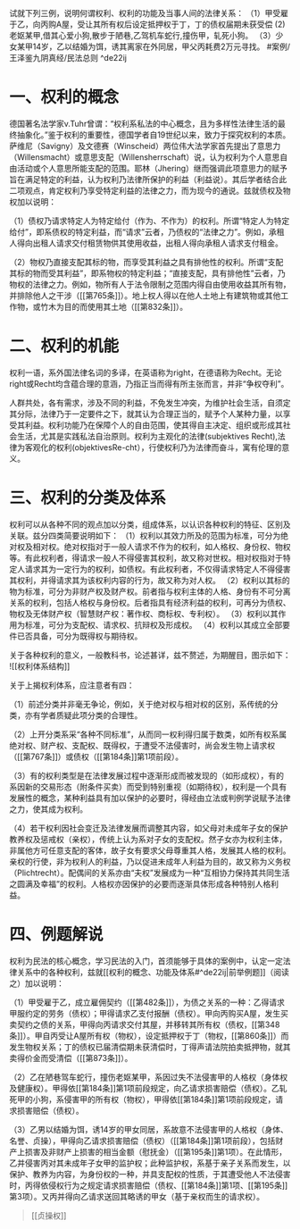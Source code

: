 试就下列三例，说明何谓权利、权利的功能及当事人间的法律关系：
（1）甲受雇于乙，向丙购A屋，受让其所有权后设定抵押权于丁，丁的债权届期未获受偿
(2)老妪某甲,借其心爱小狗,散步于陋巷,乙驾机车蛇行,撞伤甲，轧死小狗。
（3）少女某甲14岁，乙以结婚为饵，诱其离家在外同居，甲父丙耗费2万元寻找。 #案例/王泽鉴九阴真经/民法总则  ^de22ij

# 一、权利的概念

德国著名法学家v.Tuhr曾谓：“权利系私法的中心概念，且为多样性法律生活的最终抽象化。”鉴于权利的重要性，德国学者自19世纪以来，致力于探究权利的本质。萨维尼（Savigny）及文德赛（Winscheid）两位伟大法学家首先提出了意思力（Willensmacht）或意思支配（Willensherrschaft）说，认为权利为个人意思自由活动或个人意思所能支配的范围。耶林（Jhering）继而强调此项意思力的赋予旨在满足特定的利益，认为权利乃法律所保护的利益（利益说）。其后学者结合此二项观点，肯定权利乃享受特定利益的法律之力，而为现今的通说。兹就债权及物权加以说明：

（1）债权乃请求特定人为特定给付（作为、不作为）的权利。所谓“特定人为特定给付”，即系债权的特定利益，而“请求”云者，乃债权的“法律之力”。例如，承租人得向出租人请求交付租赁物供其使用收益，出租人得向承租人请求支付租金。

（2）物权乃直接支配其标的物，而享受其利益之具有排他性的权利。所谓“支配其标的物而受其利益”，即系物权的特定利益；“直接支配，具有排他性”云者，乃物权的法律之力。例如，物所有人于法令限制之范围内得自由使用收益其所有物，并排除他人之干涉（[[第765条]]）。地上权人得以在他人土地上有建筑物或其他工作物，或竹木为目的而使用其土地（[[第832条]]）。

# 二、权利的机能

权利一语，系外国法律名词的多译，在英语称为right，在德语称为Recht。无论right或Recht均含蕴合理的意涵，乃指正当而得有所主张而言，并非“争权夺利”。

人群共处，各有需求，涉及不同的利益，不免发生冲突，为维护社会生活，自须定其分际，法律乃于一定要件之下，就其认为合理正当的，赋予个人某种力量，以享受其利益。权利功能乃在保障个人的自由范围，使其得自主决定、组织或形成其社会生活，尤其是实践私法自治原则。权利为主观化的法律(subjektives Recht),法律为客观化的权利(objektivesRe-cht），行使权利乃为法律而奋斗，寓有伦理的意义。

# 三、权利的分类及体系

权利可以从各种不同的观点加以分类，组成体系，以认识各种权利的特征、区别及关联。兹分四类简要说明如下：
（1）权利以其效力所及的范围为标准，可分为绝对权及相对权。绝对权指对于一般人请求不作为的权利，如人格权、身份权、物权等。有此权利者，得请求一般人不得侵害其权利，故又称对世权。相对权指对于特定人请求其为一定行为的权利，如债权。有此权利者，不仅得请求特定人不得侵害其权利，并得请求其为该权利内容的行为，故又称为对人权。
（2）权利以其标的物为标准，可分为非财产权及财产权。前者指与权利主体的人格、身份有不可分离关系的权利，包括人格权与身份权。后者指具有经济利益的权利，可再分为债权、物权及无体财产权（智慧财产权：著作权、商标权、专利权）。
（3）权利以其作用为标准，可分为支配权、请求权、抗辩权及形成权。
（4）权利以其成立全部要件已否具备，可分为既得权与期待权。

关于各种权利的意义，一般教科书，论述甚详，兹不赘述，为期醒目，图示如下：
![[权利体系结构]]

关于上揭权利体系，应注意者有四：

（1）前述分类并非毫无争论，例如，关于绝对权与相对权的区别，系传统的分类，亦有学者质疑此项分类的合理性。

（2）上开分类系采“各种不同标准”，从而同一权利得归属于数类，如所有权系属绝对权、财产权、支配权、既得权，于遭受不法侵害时，尚会发生物上请求权（[[第767条]]）或债权（[[第184条]]第1项前段）。

（3）有的权利类型是在法律发展过程中逐渐形成而被发现的（如形成权），有的系因新的交易形态（附条件买卖）而受到特别重视（如期待权），权利是一个具有发展性的概念，某种利益具有加以保护的必要时，得经由立法或判例学说赋予法律之力，使其成为权利。

（4）若干权利因社会变迁及法律发展而调整其内容，如父母对未成年子女的保护教养权及惩戒权（亲权），传统上认为系对子女的支配权。然子女亦为权利主体，非属他方可任意支配的客体，故子女有要求父母尊重其人格，发展其人格的权利。亲权的行使，非为权利人的利益，乃以促进未成年人利益为目的，故又称为义务权（Plichtrecht）。配偶间的关系亦由“夫权”发展成为一种“互相协力保持其共同生活之圆满及幸福”的权利。人格权亦因保护的必要而逐渐具体形成各种特别人格利益。

# 四、例题解说

权利为民法的核心概念，学习民法的入门，首须能够于具体的案例中，认定一定法律关系中的各种权利，兹就[[权利的概念、功能及体系#^de22ij|前举例题]]（阅读之）加以说明：

（1）甲受雇于乙，成立雇佣契约（[[第482条]]），为债之关系的一种：乙得请求甲服约定的劳务（债权）；甲得请求乙支付报酬（债权）。甲向丙购买A屋，发生买卖契约之债的关系，甲得向丙请求交付其屋，并移转其所有权（债权，[[第348条]]）。甲自丙受让A屋所有权（物权），设定抵押权于丁（物权，[[第860条]]）而发生物权关系；丁的债权已届清偿期未获清偿时，丁得声请法院拍卖抵押物，就其卖得价金而受清偿（[[第873条]]）。

（2）乙在陋巷驾车蛇行，撞伤老妪某甲，系因过失不法侵害甲的人格权（身体权及健康权）。甲得依[[第184条]]第1项前段规定，向乙请求损害赔偿（债权）。乙轧死甲的小狗，系侵害甲的所有权（物权），甲得依[[第184条]]第1项前段规定，请求损害赔偿（债权）。

（3）乙男以结婚为饵，诱14岁的甲女同居，系故意不法侵害甲的人格权（身体、名誉、贞操），甲得向乙请求损害赔偿（债权）（[[第184条]]第1项前段），包括财产上损害及非财产上损害的相当金额（慰抚金）（[[第195条]]第1项）。在此情形，乙并侵害丙对其未成年子女甲的监护权；此种监护权，系基于亲子关系而发生，以保护、教养为内容，为身份权的一种，并具支配权的性质，于其遭受他人不法侵害时，丙得依侵权行为之规定请求损害赔偿（债权、[[第184条]]第1项、[[第195条]]第3项）。又丙并得向乙请求送回其略诱的甲女（基于亲权而生的请求权）。
>[[贞操权]]



